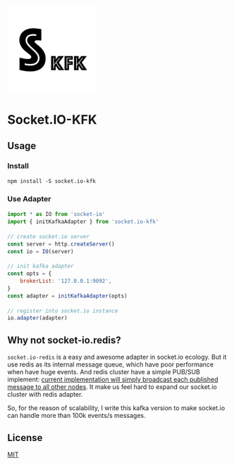 <img width="200px;" src="logo.png" />

# Socket.IO-KFK

## Usage

### Install

```shell
npm install -S socket.io-kfk
```

### Use Adapter

```js
import * as IO from 'socket-io'
import { initKafkaAdapter } from 'socket.io-kfk'

// create socket.io server
const server = http.createServer()
const io = IO(server)

// init kafka adapter
const opts = {
	brokerList: '127.0.0.1:9092',
}
const adapter = initKafkaAdapter(opts)

// register into socket.io instance
io.adapter(adapter)
```

## Why not socket-io.redis?

`socket.io-redis` is a easy and awesome adapter in socket.io ecology. But it use redis as its internal message queue, which have poor performance when have huge events. And redis cluster have a simple PUB/SUB implement: [current implementation will simply broadcast each published message to all other nodes](https://redis.io/topics/cluster-spec). It make us feel hard to expand our socket.io cluster with redis adapter.

So, for the reason of scalability, I write this kafka version to make socket.io can handle more than 100k events/s messages.

## License

[MIT](https://github.com/joway/socket.io-kfk/blob/master/LICENSE)